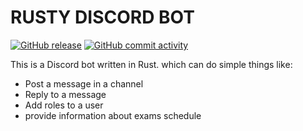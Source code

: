 # RUSTY DISCORD BOT

[![GitHub release](https://img.shields.io/github/downloads/div-styl/rusty_bot/total.svg?style=flat-square)](https://github.com/div-styl/rusty_bot/releases)
[![GitHub commit activity](https://img.shields.io/github/commit-activity/w/div-styl/rusty_bot)](https://github.com/div-styl/rusty_bot/commits/main/)

This is a Discord bot written in Rust. which can do simple things like:

- Post a message in a channel
- Reply to a message
- Add roles to a user
- provide information about exams schedule

